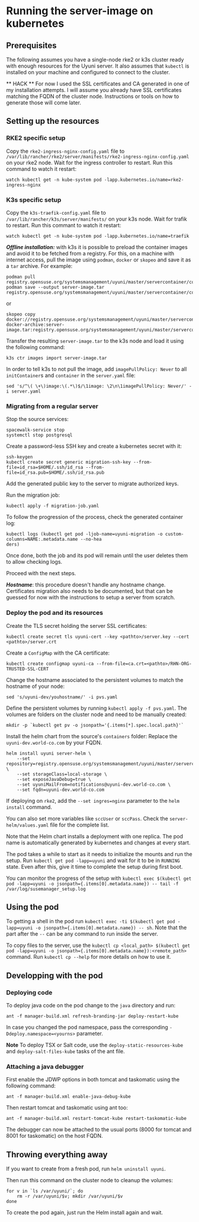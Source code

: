 # Running the server-image on kubernetes

## Prerequisites

The following assumes you have a single-node rke2 or k3s cluster ready with enough resources for the Uyuni server.
It also assumes that `kubectl` is installed on your machine and configured to connect to the cluster.

** HACK ** For now I used the SSL certificates and CA generated in one of my installation attempts.
I will assume you already have SSL certificates matching the FQDN of the cluster node.
Instructions or tools on how to generate those will come later.

## Setting up the resources

### RKE2 specific setup

Copy the `rke2-ingress-nginx-config.yaml` file to `/var/lib/rancher/rke2/server/manifests/rke2-ingress-nginx-config.yaml` on your rke2 node.
Wait for the ingress controller to restart.
Run this command to watch it restart:

```
watch kubectl get -n kube-system pod -lapp.kubernetes.io/name=rke2-ingress-nginx
```

### K3s specific setup


Copy the `k3s-traefik-config.yaml` file to `/var/lib/rancher/k3s/server/manifests/` on your k3s node.
Wait for trafik to restart.
Run this commant to watch it restart:

```
watch kubectl get -n kube-system pod -lapp.kubernetes.io/name=traefik
```

***Offline installation:*** with k3s it is possible to preload the container images and avoid it to be fetched from a registry.
For this, on a machine with internet access, pull the image using `podman`, `docker` or `skopeo` and save it as a `tar` archive.
For example:

```
podman pull registry.opensuse.org/systemsmanagement/uyuni/master/servercontainer/containers/uyuni/server:latest
podman save --output server-image.tar registry.opensuse.org/systemsmanagement/uyuni/master/servercontainer/containers/uyuni/server:latest
```

or

```
skopeo copy docker://registry.opensuse.org/systemsmanagement/uyuni/master/servercontainer/containers/uyuni/server:latest docker-archive:server-image.tar:registry.opensuse.org/systemsmanagement/uyuni/master/servercontainer/containers/uyuni/server:latest
```

Transfer the resulting `server-image.tar` to the k3s node and load it using the following command:

```
k3s ctr images import server-image.tar
```

In order to tell k3s to not pull the image, add `imagePullPolicy: Never` to all `initContainer`s and `container` in the `server.yaml` file:

```
sed 's/^\( \+\)image:\(.*\)$/\1image: \2\n\1imagePullPolicy: Never/' -i server.yaml
```

### Migrating from a regular server

Stop the source services:

```
spacewalk-service stop
systemctl stop postgresql
```

Create a password-less SSH key and create a kubernetes secret with it:

```
ssh-keygen
kubectl create secret generic migration-ssh-key --from-file=id_rsa=$HOME/.ssh/id_rsa --from-file=id_rsa.pub=$HOME/.ssh/id_rsa.pub
```
Add the generated public key to the server to migrate authorized keys.

Run the migration job:

```
kubectl apply -f migration-job.yaml
```

To follow the progression of the process, check the generated container log:

```
kubectl logs (kubectl get pod -ljob-name=uyuni-migration -o custom-columns=NAME:.metadata.name --no-hea
ders)
```

Once done, both the job and its pod will remain until the user deletes them to allow checking logs.

Proceed with the next steps.

***Hostname***: this procedure doesn't handle any hostname change.
Certificates migration also needs to be documented, but that can be guessed for now with the instructions to setup a server from scratch.

### Deploy the pod and its resources

Create the TLS secret holding the server SSL certificates:

```
kubectl create secret tls uyuni-cert --key <pathto>/server.key --cert <pathto>/server.crt
```

Create a `ConfigMap` with the CA certificate:

```
kubectl create configmap uyuni-ca --from-file=ca.crt=<pathto>/RHN-ORG-TRUSTED-SSL-CERT
```

Change the hostname associated to the persistent volumes to match the hostname of your node:

```
sed 's/uyuni-dev/youhostname/' -i pvs.yaml
```

Define the persistent volumes by running `kubectl apply -f pvs.yaml`.
The volumes are folders on the cluster node and need to be manually created:

```
mkdir -p `kubectl get pv -o jsonpath='{.items[*].spec.local.path}'`
```

Install the helm chart from the source's `containers` folder:
Replace the `uyuni-dev.world-co.com` by your FQDN.
```
helm install uyuni server-helm \
    --set repository=registry.opensuse.org/systemsmanagement/uyuni/master/servercontainer/containers/uyuni \
    --set storageClass=local-storage \
    --set exposeJavaDebug=true \
    --set uyuniMailFrom=notifications@uyuni-dev.world-co.com \
    --set fqdn=uyuni-dev.world-co.com
```

If deploying on `rke2`, add the `--set ingres=nginx` parameter to the `helm install` command.

You can also set more variables like `sccUser` or `sccPass`.
Check the `server-helm/values.yaml` file for the complete list.

Note that the Helm chart installs a deployment with one replica.
The pod name is automatically generated by kubernetes and changes at every start.

The pod takes a while to start as it needs to initialize the mounts and run the setup.
Run `kubectl get pod -lapp=uyuni` and wait for it to be in `RUNNING` state.
Even after this, give it time to complete the setup during first boot.

You can monitor the progress of the setup with `kubectl exec $(kubectl get pod -lapp=uyuni -o jsonpath={.items[0].metadata.name}) -- tail -f /var/log/susemanager_setup.log`

## Using the pod

To getting a shell in the pod run `kubectl exec -ti $(kubectl get pod -lapp=uyuni -o jsonpath={.items[0].metadata.name}) -- sh`.
Note that the part after the `--` can be any command to run inside the server.

To copy files to the server, use the `kubectl cp <local_path> $(kubectl get pod -lapp=uyuni -o jsonpath={.items[0].metadata.name}):<remote_path>` command.
Run `kubectl cp --help` for more details on how to use it.

## Developping with the pod

###  Deploying code

To deploy java code on the pod change to the `java` directory and run:

```
ant -f manager-build.xml refresh-branding-jar deploy-restart-kube
```

In case you changed the pod namespace, pass the corresponding `-Ddeploy.namespace=<yourns>` parameter.

**Note** To deploy TSX or Salt code, use the `deploy-static-resources-kube` and `deploy-salt-files-kube` tasks of the ant file.

### Attaching a java debugger

First enable the JDWP options in both tomcat and taskomatic using the following command:

```
ant -f manager-build.xml enable-java-debug-kube
```

Then restart tomcat and taskomatic using ant too:

```
ant -f manager-build.xml restart-tomcat-kube restart-taskomatic-kube
```

The debugger can now be attached to the usual ports (8000 for tomcat and 8001 for taskomatic) on the host FQDN.

## Throwing everything away

If you want to create from a fresh pod, run `helm uninstall uyuni`.

Then run this command on the cluster node to cleanup the volumes:

```
for v in `ls /var/uyuni/`; do
    rm -r /var/uyuni/$v; mkdir /var/uyuni/$v
done
```

To create the pod again, just run the Helm install again and wait.
